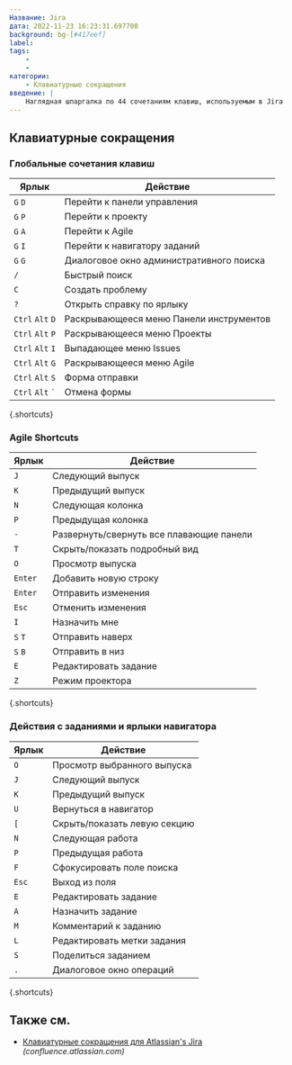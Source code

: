 ```yaml
---
Название: Jira
дата: 2022-11-23 16:23:31.697708
background: bg-[#417eef]
label:
tags:
    -
    -
категории:
    - Клавиатурные сокращения
введение: |
    Наглядная шпаргалка по 44 сочетаниям клавиш, используемым в Jira
---
```




Клавиатурные сокращения
------------------



### Глобальные сочетания клавиш

Ярлык | Действие
---|---
`G` `D` | Перейти к панели управления
`G` `P` | Перейти к проекту
`G` `A` | Перейти к Agile
`G` `I` | Перейти к навигатору заданий
`G` `G` | Диалоговое окно административного поиска
`/` | Быстрый поиск
`C` | Создать проблему
`?` | Открыть справку по ярлыку
`Ctrl` `Alt` `D` | Раскрывающееся меню Панели инструментов
`Ctrl` `Alt` `P` | Раскрывающееся меню Проекты
`Ctrl` `Alt` `I` | Выпадающее меню Issues
`Ctrl` `Alt` `G` | Раскрывающееся меню Agile
`Ctrl` `Alt` `S` | Форма отправки
`Ctrl` `Alt` <code>\`</code> | Отмена формы
{.shortcuts}


### Agile Shortcuts

Ярлык | Действие
---|---
`J` | Следующий выпуск
`K` | Предыдущий выпуск
`N` | Следующая колонка
`P` | Предыдущая колонка
`-` | Развернуть/свернуть все плавающие панели
`T` | Скрыть/показать подробный вид
`O` | Просмотр выпуска
`Enter` | Добавить новую строку
`Enter` | Отправить изменения
`Esc` | Отменить изменения
`I` | Назначить мне
`S` `T` | Отправить наверх
`S` `B` | Отправить в низ
`E` | Редактировать задание
`Z` | Режим проектора
{.shortcuts}


### Действия с заданиями и ярлыки навигатора

Ярлык | Действие
---|---
`O` | Просмотр выбранного выпуска
`J` | Следующий выпуск
`K` | Предыдущий выпуск
`U` | Вернуться в навигатор
`[` | Скрыть/показать левую секцию
`N` | Следующая работа
`P` | Предыдущая работа
`F` | Сфокусировать поле поиска
`Esc` | Выход из поля
`E` | Редактировать задание
`A` | Назначить задание
`M` | Комментарий к заданию
`L` | Редактировать метки задания
`S` | Поделиться заданием
`.` | Диалоговое окно операций
{.shortcuts}




Также см.
--------
- [Клавиатурные сокращения для Atlassian's Jira](https://confluence.atlassian.com/agile066/jira-agile-user-s-guide/using-keyboard-shortcuts) _(confluence.atlassian.com)_
